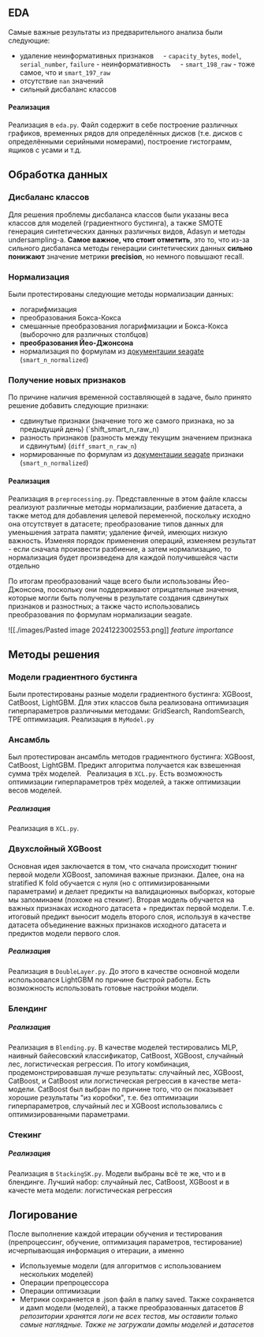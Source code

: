 ## EDA

Самые важные результаты из предварительного анализа были следующие:
- удаление неинформативных признаков
    - `capacity_bytes`, `model`, `serial_number`, `failure` - неинформативность
    - `smart_198_raw` - тоже самое, что и `smart_197_raw`
- отсутствие `nan` значений
- сильный дисбаланс классов
#### Реализация
Реализация в `eda.py`. Файл содержит в себе построение различных графиков, временных рядов для определённых дисков (т.е. дисков с определёнными серийными номерами), построение гистограмм, ящиков с усами и т.д.
## Обработка данных
### Дисбаланс классов
Для решения проблемы дисбаланса классов были указаны веса классов для моделей (градиентного бустинга), а также SMOTE генерация синтетических данных различных видов, Adasyn и методы undersampling-а. 
**Самое важное, что стоит отметить**, это то, что из-за сильного дисбаланса методы генерации синтетических данных **сильно понижают** значение метрики **precision**, но немного повышают recall.
### Нормализация
Были протестированы следующие методы нормализации данных:
- логарифмизация
- преобразования Бокса-Кокса
- смешанные преобразования логарифмизации и Бокса-Кокса (выборочно для различных столбцов)
- **преобразования Йео-Джонсона**
- нормализация по формулам из [документации seagate](https://t1.daumcdn.net/brunch/service/user/axm/file/zRYOdwPu3OMoKYmBOby1fEEQEbU.pdf#page=7.10) (`smart_n_normalized`)

### Получение новых признаков
По причине наличия временной составляющей в задаче, было принято решение добавить следующие признаки:
- сдвинутые признаки (значение того же самого признака, но за предыдущий день) (`shift_smart_n_raw_n)
- разность признаков (разность между текущим значением признака и сдвинутым) (`diff_smart_n_raw_n`)
- нормированные по формулам из [документации seagate](https://t1.daumcdn.net/brunch/service/user/axm/file/zRYOdwPu3OMoKYmBOby1fEEQEbU.pdf#page=7.10) признаки (`smart_n_normalized`)
#### Реализация
Реализация в `preprocessing.py`. Представленные в этом файле классы реализуют различные методы нормализации, разбиение датасета, а также метод для добавления целевой переменной, поскольку исходно она отсутствует в датасете; преобразование типов данных для уменьшения затрата памяти; удаление фичей, имеющих низкую важность. Изменяя порядок применения операций, изменяем результат - если сначала произвести разбиение, а затем нормализацию, то нормализация будет произведена для каждой получившейся части отдельно

По итогам преобразований чаще всего были использованы Йео-Джонсона, поскольку они поддерживают отрицательные значения, которые могли быть получены в результате создания сдвинутых признаков и разностных; а также часто использовались преобразования по формулам нормализации seagate. 

![[./images/Pasted image 20241223002553.png]]
*feature importance*


## Методы решения
### Модели градиентного бустинга
Были протестированы разные модели градиентного бустинга: XGBoost, CatBoost, LightGBM.
Для этих классов была реализована оптимизация гиперпараметров различными методами: GridSearch, RandomSearch, TPE оптимизация.
Реализация в `MyModel.py`

### Ансамбль
Был протестирован ансамбль методов градиентного бустинга: XGBoost, CatBoost, LightGBM. Предикт алгоритма получается как взвешенная сумма трёх моделей.  
Реализация в `XCL.py`. Есть возможность оптимизации гиперпараметров трёх моделей, а также оптимизации весов моделей.
##### Реализация
Реализация в `XCL.py`. 
### Двухслойный XGBoost
Основная идея заключается в том, что сначала происходит тюнинг первой модели XGBoost, запоминая важные признаки. Далее, она на stratified K fold обучается с нуля (но с оптимизированными параметрами) и делает предикты на валидационных выборках, которые мы запоминаем (похоже на стекинг). Вторая модель обучается на важных признаках исходного датасета + предиктах первой модели. Т.е. итоговый предикт выносит модель второго слоя, используя в качестве датасета объединение важных признаков исходного датасета и предиктов модели первого слоя.
##### Реализация
Реализация в `DoubleLayer.py`. До этого в качестве основной модели использовался LightGBM по причине быстрой работы. Есть возможность использовать готовые настройки модели.
### Блендинг
##### Реализация
Реализация в `Blending.py`. В качестве моделей тестировались MLP, наивный байесовский классификатор, CatBoost, XGBoost, случайный лес, логистическая регрессия. По итогу комбинация, продемонстрировавшая лучше результаты: случайный лес, XGBoost, CatBoost, и CatBoost или логистическая регрессия  в качестве мета-модели. CatBoost был выбран по причине того, что он показывает хорошие результаты "из коробки", т.е. без оптимизации гиперпараметров, случайный лес и XGBoost использовались с оптимизированными параметрами.
### Стекинг
##### Реализация
Реализация в `StackingSK.py`. Модели выбраны всё те же, что и в блендинге. Лучший набор: случайный лес, CatBoost, XGBoost и в качесте мета модели: логистическая регрессия
## Логирование
После выполнение каждой итерации обучения и тестирования (препроцессинг, обучение, оптимизация параметров, тестирование) исчерпывающая информация о итерации, а именно
* Используемые модели (для алгоритмов с использованием нескольких моделей)
* Операции препроцессора
* Операции оптимизации
* Метрики
сохраняется в .json файл в папку saved. Также сохраняется и дамп модели (моделей), а также преобразованных датасетов 
*В репозитории хранятся логи не всех тестов, мы оставили только самые наглядные. Также не загружали дампы моделей и датасетов*